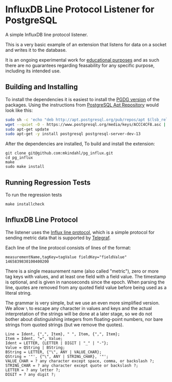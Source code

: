 # InfluxDB Line Protocol Listener for PostgreSQL

A simple InfluxDB line protocol listener.

This is a very basic example of an extension that listens for data on
a socket and writes it to the database.

It is an ongoing experimental work for [educational purposes][1] and as such
there are no guarantees regarding feasability for any specific purpose,
including its intended use.

[1]: https://dbmsdrops.kindahl.net/

## Building and Installing

To install the dependencies it is easiest to install the [PGDG
version](https://wiki.postgresql.org/wiki/Apt) of the packages. Using
the instructions from [PostgreSQL Apt
Repository](https://www.postgresql.org/download/linux/ubuntu/) would
look like this:

```bash
sudo sh -c 'echo "deb http://apt.postgresql.org/pub/repos/apt $(lsb_release -cs)-pgdg main" > /etc/apt/sources.list.d/pgdg.list'
wget --quiet -O - https://www.postgresql.org/media/keys/ACCC4CF8.asc | sudo apt-key add -
sudo apt-get update
sudo apt-get -y install postgresql postgresql-server-dev-13
```

After the dependencies are installed, To build and install the
extension:

```
git clone git@github.com:mkindahl/pg_influx.git
cd pg_influx
make
sudo make install
```

## Running Regression Tests

To run the regression tests

```
make installcheck
```

## InfluxDB Line Protocol

The listener uses the [Influx line protocol][1], which is a simple
protocol for sending metric data that is supported by [Telegraf][2].

[1]: https://docs.influxdata.com/influxdb/cloud/reference/syntax/line-protocol/
[2]: https://www.influxdata.com/time-series-platform/telegraf/

Each line of the line protocol consists of lines of the format:

```
measurementName,tagKey=tagValue fieldKey="fieldValue" 1465839830100400200
```

There is a single measurement name (also called "metric"), zero or
more tag keys with values, and at least one field with a field
value. The timestamp is optional, and is given in nanoseconds since
the epoch.  When parsing the line, quotes are removed from any quoted
field value before being used as a literal string.

The grammar is very simple, but we use an even more simplified
version. We allow `\` to escape any character in values and keys and
the actual interpretation of the strings will be done at a later
stage, so we do not bother about distinguishing integers from
floating-point numbers, nor bare strings from quoted strings (but we
remove the quotes).

```ebnf
Line = Ident, {",", Item}, " ", Item, {",", Item};
Item = Ident, "=", Value;
Ident = LETTER, {LETTER | DIGIT | "_" | "-"};
Value = QString | BString;
BString = LETTER, {"\", ANY | VALUE_CHAR};
QString = '"', {"\", ANY | STRING_CHAR}, '"';
VALUE_CHAR = ? any character except space, comma, or backslash ?;
STRING_CHAR = ? any character except quote or backslash ?;
LETTER = ? any letter ?;
DIGIT = ? any digit ?;
```

